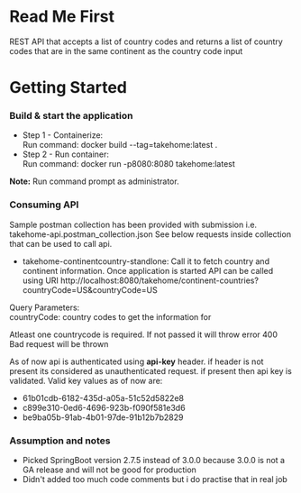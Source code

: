 # Read Me First
REST API that accepts a list of country codes and returns a list of country codes that are in the same continent as the country code input

# Getting Started

### Build & start the application
* Step 1 - Containerize:  
Run command:		docker build --tag=takehome:latest .  
* Step 2 - Run container:  
	Run command:		docker run -p8080:8080 takehome:latest  

**Note:** Run command prompt as administrator.

### Consuming API

Sample postman collection has been provided with submission i.e. takehome-api.postman_collection.json See below requests inside collection that can be used to call api.

* takehome-continentcountry-standlone: Call it to fetch country and continent information. Once application is started API can be called using URI http://localhost:8080/takehome/continent-countries?countryCode=US&countryCode=US  

Query Parameters:  
countryCode: country codes to get the information for

Atleast one countrycode is required. If not passed it will throw error 400 Bad request will be thrown

As of now api is authenticated using **api-key** header. if header is not present its considered as unauthenticated request. if present then api key is validated. Valid key values as of now are:

* 61b01cdb-6182-435d-a05a-51c52d5822e8
* c899e310-0ed6-4696-923b-f090f581e3d6
* be9ba05b-91ab-4b01-97de-91b12b7b2829

### Assumption and notes

* Picked SpringBoot version 2.7.5 instead of 3.0.0 because 3.0.0 is not a GA release and will not be good for production
* Didn't added too much code comments but i do practise that in real job


